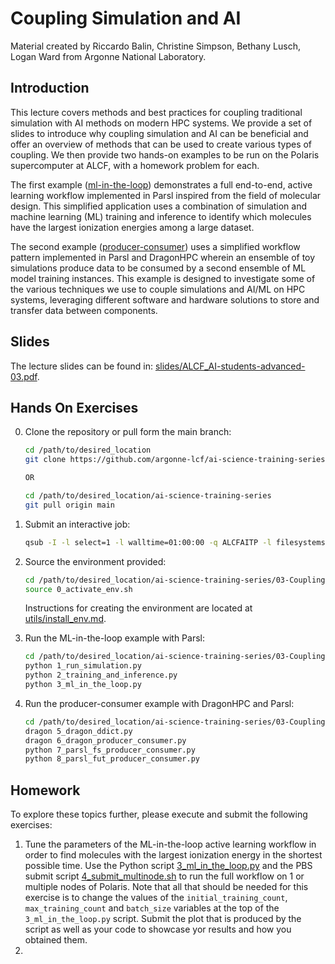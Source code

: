 # Coupling Simulation and AI

Material created by Riccardo Balin, Christine Simpson, Bethany Lusch, Logan Ward from Argonne National Laboratory.

## Introduction

This lecture covers methods and best practices for coupling traditional simulation with AI methods on modern HPC systems. 
We provide a set of slides to introduce why coupling simulation and AI can be beneficial and offer an overview of methods that can be used to create various types of coupling.
We then provide two hands-on examples to be run on the Polaris supercomputer at ALCF, with a homework problem for each.

The first example ([ml-in-the-loop](./ml-in-the-loop/README.md)) demonstrates a full end-to-end, active learning workflow implemented in Parsl inspired from the field of molecular design. This simplified application uses a combination of simulation and machine learning (ML) training and inference to identify which molecules have the largest ionization energies among a large dataset. 

The second example ([producer-consumer](./producer-consumer/)) uses a simplified workflow pattern implemented in Parsl and DragonHPC wherein an ensemble of toy simulations produce data to be consumed by a second ensemble of ML model training instances. This example is designed to investigate some of the various techniques we use to couple simulations and AI/ML on HPC systems, leveraging different software and hardware solutions to store and transfer data between components.

## Slides

The lecture slides can be found in: [slides/ALCF_AI-students-advanced-03.pdf](slides/ALCF_AI-students-advanced-03.pdf).

## Hands On Exercises

0. Clone the repository or pull form the main branch:

    ```bash
    cd /path/to/desired_location
    git clone https://github.com/argonne-lcf/ai-science-training-series.git

    OR

    cd /path/to/desired_location/ai-science-training-series
    git pull origin main
    ```

1. Submit an interactive job:

    ```bash
    qsub -I -l select=1 -l walltime=01:00:00 -q ALCFAITP -l filesystems=home:eagle -A ALCFAITP
    ```

2. Source the environment provided:

    ```bash
    cd /path/to/desired_location/ai-science-training-series/03-Coupling-Sim-AI
    source 0_activate_env.sh
    ```

    Instructions for creating the environment are located at [utils/install_env.md](./utils/install_env.md). 

3. Run the ML-in-the-loop example with Parsl:

    ```bash
    cd /path/to/desired_location/ai-science-training-series/03-Coupling-Sim-AI/ml-in-the-loop
    python 1_run_simulation.py
    python 2_training_and_inference.py
    python 3_ml_in_the_loop.py
    ```

4. Run the producer-consumer example with DragonHPC and Parsl:

    ```bash
    cd /path/to/desired_location/ai-science-training-series/03-Coupling-Sim-AI/producer-consumer
    dragon 5_dragon_ddict.py
    dragon 6_dragon_producer_consumer.py
    python 7_parsl_fs_producer_consumer.py
    python 8_parsl_fut_producer_consumer.py
    ```

## Homework

To explore these topics further, please execute and submit the following exercises:

1. Tune the parameters of the ML-in-the-loop active learning workflow in order to find molecules with the largest ionization energy in the shortest possible time. Use the Python script [3_ml_in_the_loop.py](./ml-in-the-loop/3_ml_in_the_loop.py) and the PBS submit script [4_submit_multinode.sh](./ml-in-the-loop/4_submit_multinode.sh) to run the full workflow on 1 or multiple nodes of Polaris. Note that all that should be needed for this exercise is to change the values of the `initial_training_count`, `max_training_count` and `batch_size` variables at the top of the `3_ml_in_the_loop.py` script. Submit the plot that is produced by the script as well as your code to showcase yor results and how you obtained them.
2. 